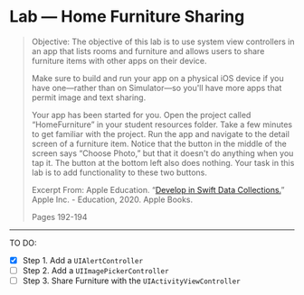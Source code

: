 # Lab — Home Furniture Sharing

> Objective: The objective of this lab is to use system view controllers in an app that lists rooms and furniture and allows users to share furniture items with other apps on their device.
>
> Make sure to build and run your app on a physical iOS device if you have one—rather than on Simulator—so you'll have more apps that permit image and text sharing.
>
> Your app has been started for you. Open the project called “HomeFurniture” in your student resources folder. Take a few minutes to get familiar with the project. Run the app and navigate to the detail screen of a furniture item. Notice that the button in the middle of the screen says “Choose Photo,” but that it doesn't do anything when you tap it. The button at the bottom left also does nothing. Your task in this lab is to add functionality to these two buttons.
>
> Excerpt From: Apple Education. “[Develop in Swift Data Collections.](https://books.apple.com/ca/book/develop-in-swift-data-collections/id1511183970)” Apple Inc. - Education, 2020. Apple Books.
>
> Pages 192-194

---
TO DO:

- [x] Step 1. Add a `UIAlertController`
- [ ] Step 2. Add a `UIImagePickerController`
- [ ] Step 3. Share Furniture with the `UIActivityViewController`
